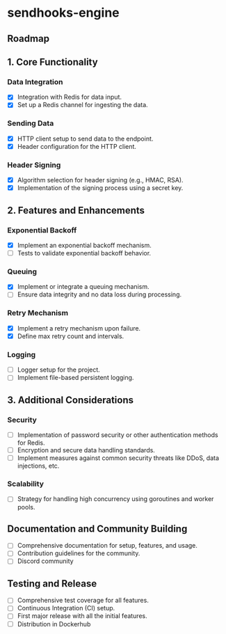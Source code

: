 # sendhooks-engine

## Roadmap

## 1. Core Functionality

### Data Integration

- [X] Integration with Redis for data input.
- [X] Set up a Redis channel for ingesting the data.

### Sending Data

- [X] HTTP client setup to send data to the endpoint.
- [X] Header configuration for the HTTP client.

### Header Signing

- [X] Algorithm selection for header signing (e.g., HMAC, RSA).
- [X] Implementation of the signing process using a secret key.
  
## 2. Features and Enhancements

### Exponential Backoff

- [X] Implement an exponential backoff mechanism.
- [ ] Tests to validate exponential backoff behavior.

### Queuing

- [X] Implement or integrate a queuing mechanism.
- [ ] Ensure data integrity and no data loss during processing.

### Retry Mechanism

- [X] Implement a retry mechanism upon failure.
- [X] Define max retry count and intervals.

### Logging

- [ ] Logger setup for the project.
- [ ] Implement file-based persistent logging.

## 3. Additional Considerations

### Security

- [ ] Implementation of password security or other authentication methods for Redis.
- [ ] Encryption and secure data handling standards.
- [ ] Implement measures against common security threats like DDoS, data injections, etc.

### Scalability

- [ ] Strategy for handling high concurrency using goroutines and worker pools.

## Documentation and Community Building

- [ ] Comprehensive documentation for setup, features, and usage.
- [ ] Contribution guidelines for the community.
- [ ] Discord community

## Testing and Release

- [ ] Comprehensive test coverage for all features.
- [ ] Continuous Integration (CI) setup.
- [ ] First major release with all the initial features.
- [ ] Distribution in Dockerhub
